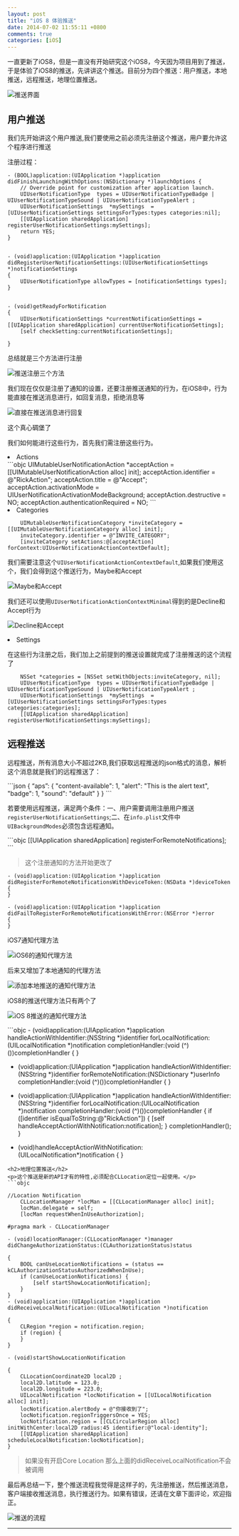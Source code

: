 ```yaml
---
layout: post
title: "iOS 8 体验推送"
date: 2014-07-02 11:55:11 +0800
comments: true
categories: [iOS]
---
```

<p> 一直更新了iOS8，但是一直没有开始研究这个iOS8，今天因为项目用到了推送，于是体验了iOS8的推送，先讲讲这个推送。目前分为四个推送：用户推送，本地推送，远程推送，地理位置推送。
</p>
<p><img src="http://ww3.sinaimg.cn/large/626e5d69gw1ehyeq298goj21kw0sadmt.jpg" alt="推送界面" /></p>

<h2>用户推送</h2>
<p>我们先开始讲这个用户推送,我们要使用之前必须先注册这个推送，用户要允许这个程序进行推送</p>
<p>注册过程：</p>

```objc
- (BOOL)application:(UIApplication *)application didFinishLaunchingWithOptions:(NSDictionary *)launchOptions {
    // Override point for customization after application launch.
    UIUserNotificationType  types = UIUserNotificationTypeBadge | UIUserNotificationTypeSound | UIUserNotificationTypeAlert ;
    UIUserNotificationSettings  *mySettings  = [UIUserNotificationSettings settingsForTypes:types categories:nil];
    [[UIApplication sharedApplication] registerUserNotificationSettings:mySettings];
    return YES;
}


- (void)application:(UIApplication *)application didRegisterUserNotificationSettings:(UIUserNotificationSettings *)notificationSettings
{
    UIUserNotificationType allowTypes = [notificationSettings types];
}


- (void)getReadyForNotification
{
    UIUserNotificationSettings *currentNotificationSettings = [[UIApplication sharedApplication] currentUserNotificationSettings];
    [self checkSetting:currentNotificationSettings];

}
```

<p>总结就是三个方法进行注册</p>
<p><img src="http://ww4.sinaimg.cn/large/626e5d69gw1ehyeumz8inj21f80d40up.jpg" alt="推送注册三个方法" /></p>

<p>我们现在仅仅是注册了通知的设置，还要注册推送通知的行为，在iOS8中，行为能直接在推送消息进行，如回复消息，拒绝消息等</p>
<p><img src="http://ww1.sinaimg.cn/large/626e5d69gw1ehyeyi825mj21aa12ggoc.jpg" alt="直接在推送消息进行回复" /></p>
<p>这个真心碉堡了</p>
<p>我们如何能进行这些行为，首先我们需注册这些行为。</p>
<!-- more -->
<li>Actions</li>
```objc
	UIMutableUserNotificationAction *acceptAction = [[UIMutableUserNotificationAction alloc] init];
    acceptAction.identifier = @"RickAction";
    acceptAction.title = @"Accept";
    acceptAction.activationMode = UIUserNotificationActivationModeBackground;
    acceptAction.destructive = NO;
    acceptAction.authenticationRequired = NO;
```
<li>Categories</li>

```objc
	UIMutableUserNotificationCategory *inviteCategory = [[UIMutableUserNotificationCategory alloc] init];
    inviteCategory.identifier = @"INVITE_CATEGORY";
    [inviteCategory setActions:@[acceptAction] forContext:UIUserNotificationActionContextDefault];
```
<p>我们需要注意这个<code>UIUserNotificationActionContextDefault</code>,如果我们使用这个，我们会得到这个推送行为，Maybe和Accept</p>
<p><img src="http://ww1.sinaimg.cn/large/626e5d69gw1ehyf4bfhvrj20q80zytaw.jpg" alt="Maybe和Accept" /></p>
<p>我们还可以使用<code>UIUserNotificationActionContextMinimal</code>得到的是Decline和Accept行为</p>
<p><img src="http://ww3.sinaimg.cn/large/626e5d69gw1ehyf61ypo0j20q010476h.jpg" alt="Decline和Accept" /></p>

<li>Settings</li>
<p>在这些行为注册之后，我们加上之前提到的推送设置就完成了注册推送的这个流程了</p>

```objc
    NSSet *categories = [NSSet setWithObjects:inviteCategory, nil];
    UIUserNotificationType  types = UIUserNotificationTypeBadge | UIUserNotificationTypeSound | UIUserNotificationTypeAlert ;
    UIUserNotificationSettings  *mySettings  = [UIUserNotificationSettings settingsForTypes:types categories:categories];
    [[UIApplication sharedApplication] registerUserNotificationSettings:mySettings];
```
<h2>远程推送</h2>
<p>远程推送，所有消息大小不超过2KB,我们获取远程推送的json格式的消息，解析这个消息就是我们的远程推送了：</p>
```json
{
    “aps”: {
        "content-available": 1,
        "alert": "This is the alert text",
        "badge": 1,
        "sound": "default"
    }
} 
```
<p>若要使用远程推送，满足两个条件：一、用户需要调用注册用户推送<code>registerUserNotificationSettings</code>;二、在<code>info.plist</code>文件中<code>UIBackgroundModes</code>必须包含远程通知。</p>	
```objc
	[[UIApplication sharedApplication] registerForRemoteNotifications];
```
<blockquote>
	<p>这个注册通知的方法开始更改了</p>
</blockquote>

```objc
- (void)application:(UIApplication *)application didRegisterForRemoteNotificationsWithDeviceToken:(NSData *)deviceToken
{
}

- (void)application:(UIApplication *)application didFailToRegisterForRemoteNotificationsWithError:(NSError *)error
{
}
```
<p>iOS7通知代理方法</p>
<p><img src="http://ww4.sinaimg.cn/large/626e5d69gw1ehyfq2omeij21kw0zc456.jpg" alt="iOS6的通知代理方法" /></p>
<p>后来又增加了本地通知的代理方法</p>
<p><img src="http://ww4.sinaimg.cn/large/626e5d69gw1ehyfvjws4ej21kw0uxn20.jpg" alt="添加本地推送的通知代理方法" /></p>
<p>iOS8的推送代理方法只有两个了</p>
<p><img src="http://ww4.sinaimg.cn/large/626e5d69gw1ehyfws0hdfj210g0oyq6d.jpg" alt="iOS 8推送的通知代理方法" /></p>
```objc
- (void)application:(UIApplication *)application handleActionWithIdentifier:(NSString *)identifier forLocalNotification:(UILocalNotification *)notification completionHandler:(void (^)())completionHandler
{
}

- (void)application:(UIApplication *)application handleActionWithIdentifier:(NSString *)identifier forRemoteNotification:(NSDictionary *)userInfo completionHandler:(void (^)())completionHandler
{
}

- (void)application:(UIApplication *)application handleActionWithIdentifier:(NSString *)identifier forLocalNotification:(UILocalNotification *)notification completionHandler:(void (^)())completionHandler
{
    if ([identifier isEqualToString:@"RickAction"]) {
        [self handleAcceptActionWithNotification:notification];
    }
    completionHandler();
}

- (void)handleAcceptActionWithNotification:(UILocalNotification*)notification
{
}
```
<h2>地理位置推送</h2>
<p>这个推送是新的API才有的特性,必须配合CLLocation定位一起使用。</p>
```objc

//Location Notification
    CLLocationManager *locMan = [[CLLocationManager alloc] init];
    locMan.delegate = self;
    [locMan requestWhenInUseAuthorization];

#pragma mark - CLLocationManager

- (void)locationManager:(CLLocationManager *)manager didChangeAuthorizationStatus:(CLAuthorizationStatus)status

{
    BOOL canUseLocationNotifications = (status == kCLAuthorizationStatusAuthorizedWhenInUse);
    if (canUseLocationNotifications) {
        [self startShowLocationNotification];
    }
}
- (void)application:(UIApplication *)application didReceiveLocalNotification:(UILocalNotification *)notification

{
    CLRegion *region = notification.region;
    if (region) {
    }
}

- (void)startShowLocationNotification

{
    CLLocationCoordinate2D local2D ;
    local2D.latitude = 123.0;
    local2D.longitude = 223.0;
    UILocalNotification *locNotification = [[UILocalNotification alloc] init];
    locNotification.alertBody = @"你接收到了";
    locNotification.regionTriggersOnce = YES;
    locNotification.region = [[CLCircularRegion alloc] initWithCenter:local2D radius:45 identifier:@"local-identity"];
    [[UIApplication sharedApplication] scheduleLocalNotification:locNotification];
}
```
<blockquote>
	<p>如果没有开启Core Location 那么上面的didReceiveLocalNotification不会被调用</p>
</blockquote>

<p>最后再总结一下，整个推送流程我觉得是这样子的，先注册推送，然后推送消息，客户端接收推送消息，执行推送行为。如果有错误，还请在文章下面评论，欢迎指正。</p>
<p><img src="http://ww2.sinaimg.cn/large/626e5d69gw1ehyg8u1o51j21ea0qkmz1.jpg" alt="推送的流程" /></p>

<hr />
